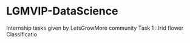 # LGMVIP-DataScience
Internship tasks given by LetsGrowMore community
Task 1 : Irid flower Classificatio
